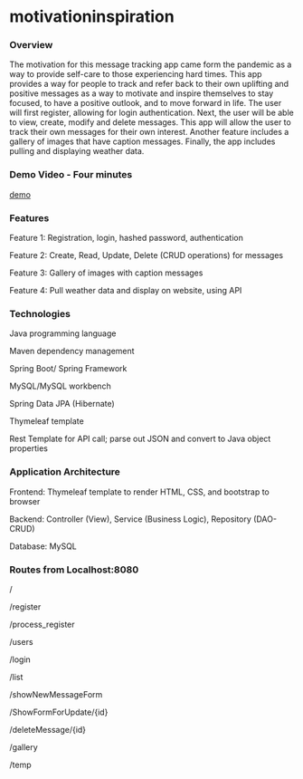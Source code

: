 # motivationinspiration

### Overview
The motivation for this message tracking app came form the pandemic as a way to provide self-care to those experiencing hard times. This app provides a way for people to track and refer back to their own uplifting and positive messages as a way to motivate and inspire themselves to stay focused, to have a positive outlook, and to move forward in life.  The user will first register, allowing for login authentication. Next, the user will be able to view, create, modify and delete messages.   This app will allow the user to track their own messages for their own interest.  Another feature includes a gallery of images that have caption messages.  Finally, the app includes pulling and displaying weather data.  

### Demo Video - Four minutes

[demo](https://www.loom.com/share/ead76eeb323d476b9aceea999fc64c76)


### Features
Feature 1: Registration, login, hashed password, authentication            

Feature 2: Create, Read, Update, Delete (CRUD operations) for messages      

Feature 3: Gallery of images with caption messages                          

Feature 4: Pull weather data and display on website, using API            


### Technologies
Java programming language

Maven dependency management

Spring Boot/ Spring Framework

MySQL/MySQL workbench

Spring Data JPA (Hibernate)

Thymeleaf template

Rest Template for API call; parse out JSON and convert to Java object properties


### Application Architecture
Frontend: Thymeleaf template to render HTML, CSS, and bootstrap to browser

Backend:  Controller (View), Service (Business Logic), Repository (DAO-CRUD)

Database: MySQL


### Routes from Localhost:8080

/

/register

/process_register

/users

/login

/list

/showNewMessageForm

/ShowFormForUpdate/{id}

/deleteMessage/{id}

/gallery   

/temp      




